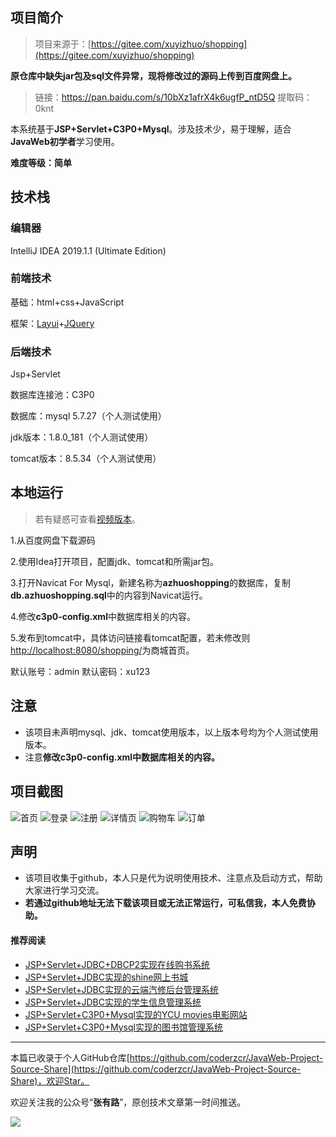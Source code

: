 ## 项目简介

>项目来源于：[https://gitee.com/xuyizhuo/shopping](https://gitee.com/xuyizhuo/shopping)

**原仓库中缺失jar包及sql文件异常，现将修改过的源码上传到百度网盘上。**

>链接：https://pan.baidu.com/s/10bXz1afrX4k6ugfP_ntD5Q 
>提取码：0knt 


本系统基于**JSP+Servlet+C3P0+Mysql**。涉及技术少，易于理解，适合**JavaWeb初学者**学习使用。

**难度等级：简单**

## 技术栈

### 编辑器

IntelliJ IDEA 2019.1.1 (Ultimate Edition)

### 前端技术

基础：html+css+JavaScript

框架：[Layui](https://www.layui.com/)+[JQuery](https://jquery.com/)

### 后端技术

Jsp+Servlet

数据库连接池：C3P0

数据库：mysql 5.7.27（个人测试使用）

jdk版本：1.8.0_181（个人测试使用）

tomcat版本：8.5.34（个人测试使用）



## 本地运行

> 若有疑惑可查看[视频版本](https://zhuanlan.zhihu.com/p/121673478)。

1.从百度网盘下载源码

2.使用Idea打开项目，配置jdk、tomcat和所需jar包。

3.打开Navicat For Mysql，新建名称为**azhuoshopping**的数据库，复制**db.azhuoshopping.sql**中的内容到Navicat运行。

4.修改**c3p0-config.xml**中数据库相关的内容。

5.发布到tomcat中，具体访问链接看tomcat配置，若未修改则[http://localhost:8080/shopping/](http://localhost:8080/shopping/)为商城首页。

默认账号：admin 默认密码：xu123


## 注意
- 该项目未声明mysql、jdk、tomcat使用版本，以上版本号均为个人测试使用版本。
- 注意**修改c3p0-config.xml中数据库相关的内容。**


## 项目截图
![首页](http://coderzcr.gitee.io/sensor-java-picture/pictures/blog20200331141501.png)
![登录](http://coderzcr.gitee.io/sensor-java-picture/pictures/blog20200331141502.png)
![注册](http://coderzcr.gitee.io/sensor-java-picture/pictures/blog20200331141503.png)
![详情页](http://coderzcr.gitee.io/sensor-java-picture/pictures/blog20200331141504.png)
![购物车](http://coderzcr.gitee.io/sensor-java-picture/pictures/blog20200331141505.png)
![订单](http://coderzcr.gitee.io/sensor-java-picture/pictures/blog20200331141506.png)

## 声明
- 该项目收集于github，本人只是代为说明使用技术、注意点及启动方式，帮助大家进行学习交流。
- **若通过github地址无法下载该项目或无法正常运行，可私信我，本人免费协助。**


#### 推荐阅读
- [JSP+Servlet+JDBC+DBCP2实现在线购书系统](https://mp.weixin.qq.com/s/kFHzkRtL6FNN9koaWAjDkg)
- [JSP+Servlet+JDBC实现的shine网上书城](https://mp.weixin.qq.com/s/GvfywZwg28IMYk5Q2ZWcOw)
- [JSP+Servlet+JDBC实现的云端汽修后台管理系统](https://mp.weixin.qq.com/s/kalGv5T8AZGxTnLHr2wDsA)
- [JSP+Servlet+JDBC实现的学生信息管理系统](https://mp.weixin.qq.com/s/K-H50joCXeE0cnwmtoqhJw)
- [JSP+Servlet+C3P0+Mysql实现的YCU movies电影网站](https://mp.weixin.qq.com/s/bJ1lGNDrVwzXx5z9dDaV-w)
- [JSP+Servlet+C3P0+Mysql实现的图书馆管理系统](https://mp.weixin.qq.com/s/MdGVYX_8t-CiOasghGPrRw)

---

本篇已收录于个人GitHub仓库[https://github.com/coderzcr/JavaWeb-Project-Source-Share](https://github.com/coderzcr/JavaWeb-Project-Source-Share)，欢迎Star。


欢迎关注我的公众号“**张有路**”，原创技术文章第一时间推送。

![](http://coderzcr.gitee.io/sensor-java-picture/pictures/qrcode.gif)

